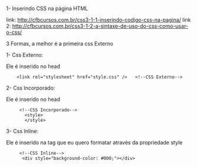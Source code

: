1- Inserindo CSS na página HTML

link: http://cfbcursos.com.br/css3-1-1-inserindo-codigo-css-na-pagina/
link 2: http://cfbcursos.com.br/css3-1-2-a-sintaxe-de-uso-do-css-como-usar-o-css/

3 Formas, a melhor é a primeira css Externo

1- Css Externo:

Ele é inserido no head


```
    <link rel="stylesheet" href="style.css" />   <!--CSS Externo-->

```

2- Css Incorporado:

Ele é inserido no head


```
     <!--CSS Incorporado-->
       <style>
       </style>

```

3- Css Inline: 

Ele é inserido na tag que eu quero formatar através da propriedade style


```
     <!--CSS Inline-->
      <div style="background-color: #000;"></div>
```